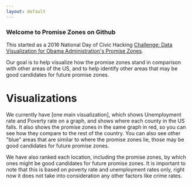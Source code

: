 ```yaml
---
layout: default
---
```


### Welcome to Promise Zones on Github

This started as a 2016 National Day of Civic Hacking [Challenge: Data Visualization for Obama Administration's Promise Zones](https://cache.codeforamerica.org/events/national-day-2016/challenge-promise-zone-data).

Our goal is to help visualize how the promise zones stand in comparison with other areas of the US, and to help identify other areas that may be good candidates for future promise zones.

# Visualizations

We currently have [one main visualization], which shows Unemployment rate and Poverty rate on a graph, and shows where each county in the US falls.  It also shows the promise zones in the same graph in red, so you can see how they compare to the rest of the country.  You can also see other "blue" areas that are similar to where the promise zones lie, those may be good candidates for future promise zones.

We have also ranked each location, including the promise zones, by which ones might be good candidates for future promise zones.  It is important to note that this is based on poverty rate and unemployment rates only, right now it does not take into consideration any other factors like crime rates.
